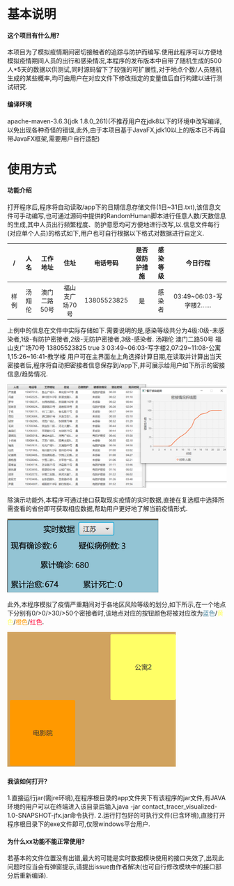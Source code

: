 # 基本说明

#### 这个项目有什么用?

​	本项目为了模拟疫情期间密切接触者的追踪与防护而编写.使用此程序可以方便地模拟疫情期间人员的出行和感染情况,本程序的发布版本中自带了随机生成的500人*5天的数据以供测试,同时源码留下了较强的可扩展性,对于地点个数/人员随机生成的某些概率,均可由用户在对应文件下修改指定的变量值后自行构建以进行测试研究.

#### 编译环境

apache-maven-3.6.3(jdk 1.8.0_261)(不推荐用户在jdk8以下的环境中改写编译,以免出现各种奇怪的错误,此外,由于本项目基于JavaFX,jdk10以上的版本已不再自带JavaFX框架,需要用户自行适配)

# 使用方式

#### 功能介绍

​	打开程序后,程序将自动读取/app下的日期信息存储文件(1日~31日.txt),该信息文件可手动编写,也可通过源码中提供的RandomHuman脚本进行任意人数/天数信息的生成,其中人员出行频繁程度、防护意愿均可方便地进行改写,以.信息文件每行(对应单个人员)的格式如下,用户也可自行根据以下格式对数据进行自定义.

 /| 人名  |  工作地址   | 住址  |电话号码|是否做防护措施|感染等级|今日行程
  :----:  | :----:  |  :----: | :----:  | :----:  | :----:  | :----:  | :----:  
 样例  | 汤翔伦 |澳门二路50号|福山支广场70号|13805523825|是|感染者| 03:49~06:03-写字楼2……
 
​	上例中的信息在文件中实际存储如下.需要说明的是,感染等级共分为4级:0级-未感染者,1级-有防护密接者,2级-无防护密接者,3级-感染者.
汤翔伦 澳门二路50号 福山支广场70号 13805523825 true 3 03:49~06:03-写字楼2,07:29~11:08-公寓1,15:26~16:41-教学楼
​	用户可在主界面左上角选择计算日期,在读取并计算出当天密接者后,程序将自动把密接者信息保存到/app下,并可展示给用户如下所示的密接信息/趋势情况.

![tables](mdpng/tables.png)

​	除演示功能外,本程序可通过接口获取现实疫情的实时数据,直接在复选框中选择所需查看的省份即可获取相应数据,帮助用户更好地了解当前疫情形式.

![fact](mdpng/fact.png)

​	此外,本程序模拟了疫情严重期间对于各地区风险等级的划分,如下所示,在一个地点下分别有0/>0/>30/>50个密接者时,该地点对应的按钮颜色将被对应改为<font color=#4A87A1>蓝色</font>/<font color=#FFFF66>黄色</font>/<font color=#FF9900>橙色</font>/<font color=#FF0033>红色</font>.

![map](mdpng/map.png)

#### 我该如何打开?

​	1.直接运行jar(需jre环境),在程序根目录的app文件夹下有该程序的jar文件,有JAVA环境的用户可以在终端进入该目录后输入java -jar contact_tracer_visualized-1.0-SNAPSHOT-jfx.jar命令执行.
​	2.运行打包好的可执行文件(已含环境),直接打开程序根目录下的exe文件即可,仅限windows平台用户.

#### 为什么xx功能不能正常使用?

​	若基本的文件位置没有出错,最大的可能是实时数据模块使用的接口失效了,出现此问题时应当会有弹窗提示,请提出issue由作者解决(也可自行修改模块中的接口部分后重新编译).

